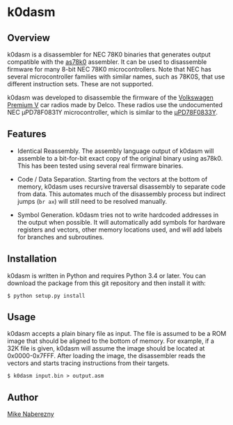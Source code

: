 # k0dasm

## Overview

k0dasm is a disassembler for NEC 78K0 binaries that generates output
compatible with the [as78k0](http://shop-pdp.net/ashtml/as78k0.htm) assembler.  It can be used to disassemble firmware for many 8-bit NEC 78K0 microcontrollers.  Note that NEC has several microcontroller families with similar names, such as 78K0S, that use different instruction sets.  These are not supported.

k0dasm was developed to disassemble the firmware of the [Volkswagen Premium V](https://github.com/mnaberez/vwradio) car radios made by Delco.  These radios use the
undocumented NEC µPD78F0831Y microcontroller, which is similar to the [µPD78F0833Y](https://web.archive.org/web/20180328161019/https://www.renesas.com/en-us/doc/DocumentServer/021/U13892EJ2V0UM00.pdf).

## Features

 - Identical Reassembly.  The assembly language output of k0dasm will
   assemble to a bit-for-bit exact copy of the original binary using
   as78k0.  This has been tested using several real firmware binaries.

 - Code / Data Separation.  Starting from the vectors at the bottom of memory,
   k0dasm uses recursive traversal disassembly to separate code from data.
   This automates much of the disassembly process but indirect jumps (`br ax`)
   will still need to be resolved manually.

 - Symbol Generation.  k0dasm tries not to write hardcoded addresses in the
   output when possible.  It will automatically add symbols for hardware
   registers and vectors, other memory locations used, and will add labels for
   branches and subroutines.

## Installation

k0dasm is written in Python and requires Python 3.4 or later.  You can
download the package from this git repository and then install it with:

```
$ python setup.py install
```

## Usage

k0dasm accepts a plain binary file as input.  The file is assumed to be a
ROM image that should be aligned to the bottom of memory.  For example, if a
32K file is given, k0dasm will assume the image should be located at
0x0000-0x7FFF.  After loading the image, the disassembler reads the vectors
and starts tracing instructions from their targets.

```
$ k0dasm input.bin > output.asm
```

## Author

[Mike Naberezny](https://github.com/mnaberez)
